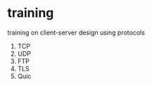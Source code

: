 # training
training on client-server design using protocols <br/>
1. TCP <br/>
2. UDP <br/>
3. FTP <br/>
4. TLS <br/>
5. Quic <br/>
